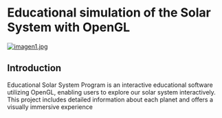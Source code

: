 # Educational simulation of the Solar System with OpenGL

[![imagen1.jpg](https://i.postimg.cc/qqXrNrL0/imagen1.jpg)](https://postimg.cc/y3dtGwtr)

## Introduction

Educational Solar System Program is an interactive educational software utilizing OpenGL, enabling users to explore our solar system interactively. This project includes detailed information about each planet and offers a visually immersive experience
